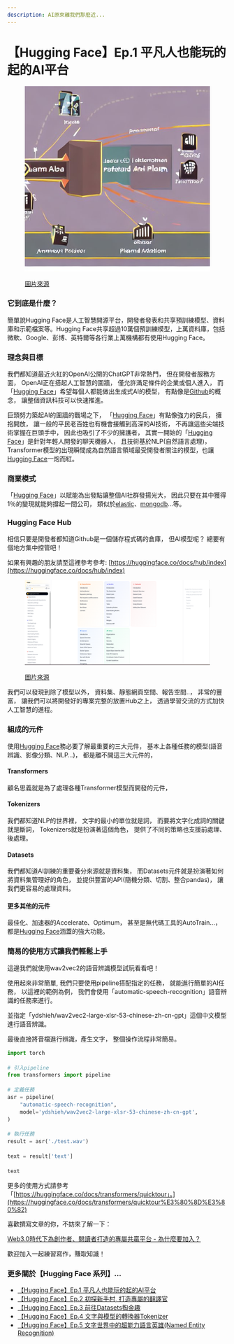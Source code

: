 ```yaml
---
description: AI原來離我們那麼近...
---
```


# 【Hugging Face】Ep.1 平凡人也能玩的起的AI平台

<figure><img src="../.gitbook/assets/下載 (3).jpg" alt=""><figcaption><p><a href="https://vocus.cc/article/649d7961fd89780001b63b0a">圖片來源</a></p></figcaption></figure>

### 它到底是什麼？

簡單說Hugging Face是人工智慧開源平台，開發者發表和共享預訓練模型、資料庫和示範檔案等。Hugging Face共享超過10萬個預訓練模型，上萬資料庫，包括微軟、Google、彭博、英特爾等各行業上萬機構都有使用Hugging Face。

### 理念與目標

我們都知道最近火紅的OpenAI公開的ChatGPT非常熱門， 但在開發者服務方面， OpenAI正在搭起人工智慧的圍牆， 僅允許滿足條件的企業或個人進入， 而「[Hugging Face](https://huggingface.co/docs)」希望每個人都能做出生成式AI的模型， 有點像是[Github](https://github.com/)的概念， 讓整個資訊科技可以快速推進。

巨頭努力築起AI的圍牆的戰場之下， 「[Hugging Face](https://huggingface.co/docs)」有點像強力的民兵， 擁抱開放， 讓一般的平民老百姓也有機會接觸到高深的AI技術， 不再讓這些尖端技術掌握在巨頭手中， 因此也吸引了不少的擁護者， 其實一開始的「[Hugging Face](https://huggingface.co/docs)」是針對年輕人開發的聊天機器人， 且技術基於NLP(自然語言處理)， Transformer模型的出現瞬間成為自然語言領域最受開發者關注的模型，也讓[Hugging Face](https://huggingface.co/docs)一炮而紅。

### 商業模式

「[Hugging Face](https://huggingface.co/docs)」以賦能為出發點讓整個AI社群發揚光大， 因此只要在其中獲得1％的變現就能夠撐起一間公司， 類似於[elastic](https://www.elastic.co/?ultron=B-Stack-Trials-APJ-Exact\&gambit=Stack-Core\&blade=adwords-s\&hulk=paid\&Device=c\&thor=elasticsearch\&gclid=Cj0KCQjwtO-kBhDIARIsAL6LorcEhwruQCuEpuXsKJv0SaTVff-tTBBMSJc6bKQF8NlnadNjzHpc0XMaAnlHEALw\_wcB)、[mongodb](https://www.mongodb.com/)…等。

### **Hugging Face Hub**

相信只要是開發者都知道Github是一個儲存程式碼的倉庫， 但AI模型呢？ 總要有個地方集中控管吧！

如果有興趣的朋友請至這裡參考參考: [https://huggingface.co/docs/hub/index](https://huggingface.co/docs/hub/index)

<figure><img src="../.gitbook/assets/hub (1).png" alt=""><figcaption><p><a href="https://www.potatomedia.co/s/aHvvQP3M">圖片來源</a></p></figcaption></figure>

我們可以發現到除了模型以外， 資料集、靜態網頁空間、報告空間..， 非常的豐富， 讓我們可以將開發好的專案完整的放置Hub之上， 透過學習交流的方式加快人工智慧的進程。

### 組成的元件

使用[Hugging Face](https://huggingface.co/docs)務必要了解最重要的三大元件， 基本上各種任務的模型(語音辨識、影像分類、NLP…)， 都是離不開這三大元件的，

#### **Transformers**

顧名思義就是為了處理各種Transformer模型而開發的元件，

#### **Tokenizers**

我們都知道NLP的世界裡， 文字的最小的單位就是詞， 而要將文字化成詞的關鍵就是斷詞， Tokenizers就是扮演著這個角色， 提供了不同的策略也支援前處理、後處理。

#### Datasets

我們都知道AI訓練的重要養分來源就是資料集， 而Datasets元件就是扮演著如何將資料集管理好的角色， 並提供豐富的API(隨機分類、切割、整合pandas)， 讓我們更容易的處理資料。

#### 更多其他的元件

最佳化、加速器的Accelerate、Optimum， 甚至是無代碼工具的AutoTrain…， 都是[Hugging Face](https://huggingface.co/docs)涵蓋的強大功能。

### 簡易的使用方式讓我們輕鬆上手

這邊我們就使用wav2vec2的語音辨識模型試玩看看吧！

使用起來非常簡單, 我們只要使用pipeline搭配指定的任務， 就能進行簡單的AI任務， 以這裡的範例為例， 我們會使用「automatic-speech-recognition」語音辨識的任務來進行。

並指定「ydshieh/wav2vec2-large-xlsr-53-chinese-zh-cn-gpt」這個中文模型進行語音辨識。

最後直接將音檔進行辨識，產生文字， 整個操作流程非常簡易。

```python
import torch

# 引入pipeline
from transformers import pipeline

# 定義任務
asr = pipeline(
    "automatic-speech-recognition", 
    model='ydshieh/wav2vec2-large-xlsr-53-chinese-zh-cn-gpt', 
)

# 執行任務
result = asr('./test.wav')

text = result['text']

text
```

更多的使用方式請參考「[https://huggingface.co/docs/transformers/quicktour」。](https://huggingface.co/docs/transformers/quicktour%E3%80%8D%E3%80%82)

喜歡撰寫文章的你，不妨來了解一下：

[Web3.0時代下為創作者、閱讀者打造的專屬共贏平台 - 為什麼要加入？](https://www.potatomedia.co/s/2PmFxsq)

歡迎加入一起練習寫作，賺取知識！



### 更多關於【Hugging Face 系列】…

* [【Hugging Face】Ep.1 平凡人也能玩的起的AI平台](https://vocus.cc/article/649d7961fd89780001b63b0a)
* [【Hugging Face】Ep.2 初探新手村, 打造專屬的翻譯官](https://vocus.cc/article/64a013ecfd89780001601391)
* [【Hugging Face】Ep.3 前往Datasets掏金趣](https://vocus.cc/article/64a2c62afd897800018a8185)
* [【Hugging Face】Ep.4 文字與模型的轉換器Tokenizer](https://vocus.cc/article/64a34d8dfd8978000190e556)
* [【Hugging Face】Ep.5 文字世界中的超能力語言英雄(Named Entity Recognition)](https://vocus.cc/article/64a42269fd89780001589eca)
